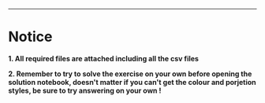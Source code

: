 ___
# Notice

**1. All required files are attached including all the csv files**

**2. Remember to try to solve the exercise on your own before opening the solution notebook, doesn't matter if you can't get the colour and porjetion styles, be sure to try answering on your own !**

